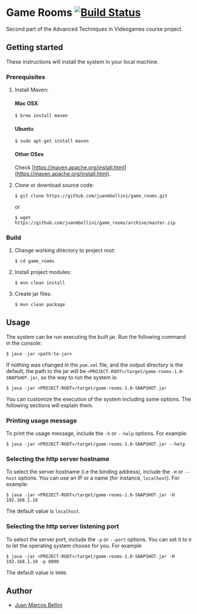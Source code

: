 # Game Rooms [![Build Status](https://travis-ci.org/juanmbellini/game_rooms.svg?branch=master)](https://travis-ci.org/juanmbellini/game_rooms)

Second part of the Advanced Techniques in Videogames course project.

## Getting started
These instructions will install the system in your local machine.

### Prerequisites

1. Install Maven:

    #### Mac OSX
    ```
    $ brew install maven
    ```
    #### Ubuntu
    ```
    $ sudo apt-get install maven
    ```
    
    #### Other OSes
    Check [https://maven.apache.org/install.html](https://maven.apache.org/install.html).

2. Clone or download source code:

	```
	$ git clone https://github.com/juanmbellini/game_rooms.git
	```
	or
	
	```
	$ wget https://github.com/juanmbellini/game_rooms/archive/master.zip
	```

### Build
1. Change working directory to project root:

	```
	$ cd game_rooms
	```

2. Install project modules:

	```
	$ mvn clean install
	```

3. Create jar files:

	```
	$ mvn clean package
	```

## Usage

The system can be run executing the built jar. Run the following command in the console:

```
$ java -jar <path-to-jar>
```
If nothing was changed in the ```pom.xml``` file, and the output directory is the default, the path to the jar will be ```<PROJECT-ROOT>/target/game-rooms-1.0-SNAPSHOT.jar```, so the way to run the system is:

```
$ java -jar <PROJECT-ROOT>/target/game-rooms-1.0-SNAPSHOT.jar
```
You can customize the execution of the system including some options. The following sections will explain them.

### Printing usage message

To print the usage message, include the ```-h``` or ```--help``` options. For example:

```
$ java -jar <PROJECT-ROOT>/target/game-rooms-1.0-SNAPSHOT.jar --help
```

### Selecting the http server hostname

To select the server hostname (i.e the binding address), include the ```-H``` or ```--host``` options.
You can use an IP or a name (for instance, ```localhost```).
For example:

```
$ java -jar <PROJECT-ROOT>/target/game-rooms-1.0-SNAPSHOT.jar -H 192.168.1.10
```
The default value is ```localhost```.

### Selecting the http server listening port

To select the server port, include the ```-p``` or ```--port``` options.
You can set it to ```0``` to let the operating system choose for you.
For example

```
$ java -jar <PROJECT-ROOT>/target/game-rooms-1.0-SNAPSHOT.jar -H 192.168.1.10 -p 8000
```
The default value is ```9000```.

## Author

* [Juan Marcos Bellini](https://github.com/juanmbellini)


 